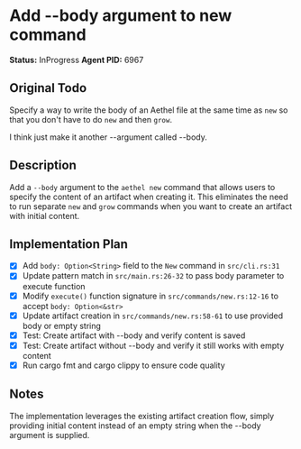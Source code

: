 # Add --body argument to new command

**Status:** InProgress
**Agent PID:** 6967

## Original Todo

Specify a way to write the body of an Aethel file at the same time as `new` so that you don't have to do `new` and then `grow`.

I think just make it another --argument called --body.

## Description

Add a `--body` argument to the `aethel new` command that allows users to specify the content of an artifact when creating it. This eliminates the need to run separate `new` and `grow` commands when you want to create an artifact with initial content.

## Implementation Plan

- [x] Add `body: Option<String>` field to the `New` command in `src/cli.rs:31`
- [x] Update pattern match in `src/main.rs:26-32` to pass body parameter to execute function
- [x] Modify `execute()` function signature in `src/commands/new.rs:12-16` to accept `body: Option<&str>`
- [x] Update artifact creation in `src/commands/new.rs:58-61` to use provided body or empty string
- [x] Test: Create artifact with --body and verify content is saved
- [x] Test: Create artifact without --body and verify it still works with empty content
- [x] Run cargo fmt and cargo clippy to ensure code quality

## Notes

The implementation leverages the existing artifact creation flow, simply providing initial content instead of an empty string when the --body argument is supplied.